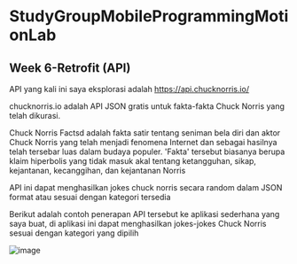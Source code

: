 ﻿# StudyGroupMobileProgrammingMotionLab
 ## Week 6-Retrofit (API)

 API yang kali ini saya eksplorasi adalah https://api.chucknorris.io/

chucknorris.io adalah API JSON gratis untuk fakta-fakta Chuck Norris yang telah dikurasi.

Chuck Norris Factsd adalah fakta satir tentang seniman bela diri dan aktor Chuck Norris yang telah menjadi fenomena Internet dan sebagai hasilnya telah tersebar luas dalam budaya populer. 'Fakta' tersebut biasanya berupa klaim hiperbolis yang tidak masuk akal tentang ketangguhan, sikap, kejantanan, kecanggihan, dan kejantanan Norris

API ini dapat menghasilkan jokes chuck norris secara random dalam JSON format atau sesuai dengan kategori tersedia

Berikut adalah contoh penerapan API tersebut ke aplikasi sederhana yang saya buat, di aplikasi ini dapat menghasilkan jokes-jokes Chuck Norris sesuai dengan kategori yang dipilih 

 ![image](https://github.com/user-attachments/assets/71a7342e-c2a7-48bc-abda-b6b15e58463a)
